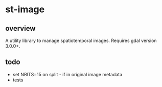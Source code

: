 # st-image
## overview
A utility library to manage spatiotemporal images. Requires gdal version 3.0.0+.

## todo
- set NBITS=15 on split - if in original image metadata
- tests
